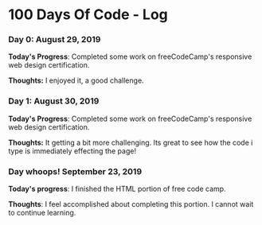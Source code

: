 # 100 Days Of Code - Log

### Day 0: August 29, 2019

**Today's Progress**: Completed some work on freeCodeCamp's responsive web design certification.

**Thoughts:** I enjoyed it, a good challenge.

### Day 1: August 30, 2019

**Today's Progress**: Completed some work on freeCodeCamp's responsive web design certification.

**Thoughts:** It getting a bit more challenging. Its great to see how the code i type is immediately effecting the page!

### Day whoops! September 23, 2019

**Today's progress**: I finished the HTML portion of free code camp.

**Thoughts**: I feel accomplished about completing this portion. I cannot wait to continue learning.


